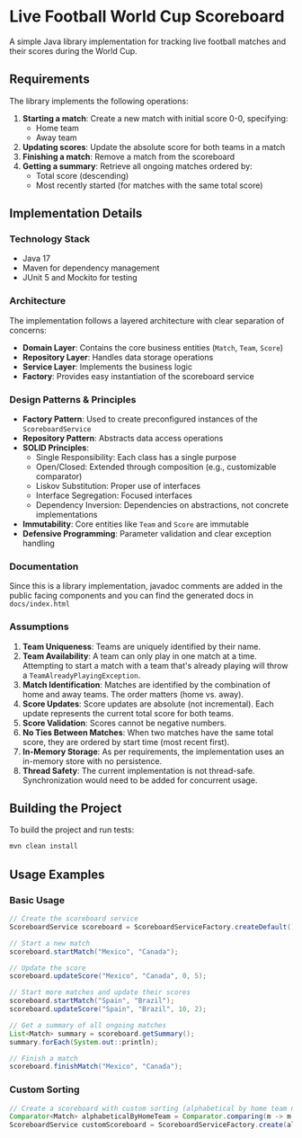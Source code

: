 # Live Football World Cup Scoreboard
A simple Java library implementation for tracking live football matches and their scores during the World Cup.

## Requirements
The library implements the following operations:
1. **Starting a match**: Create a new match with initial score 0-0, specifying:
   - Home team
   - Away team
2. **Updating scores**: Update the absolute score for both teams in a match
3. **Finishing a match**: Remove a match from the scoreboard
4. **Getting a summary**: Retrieve all ongoing matches ordered by:
   - Total score (descending)
   - Most recently started (for matches with the same total score)

## Implementation Details
### Technology Stack
- Java 17
- Maven for dependency management
- JUnit 5 and Mockito for testing

### Architecture
The implementation follows a layered architecture with clear separation of concerns:
- **Domain Layer**: Contains the core business entities (`Match`, `Team`, `Score`)
- **Repository Layer**: Handles data storage operations 
- **Service Layer**: Implements the business logic
- **Factory**: Provides easy instantiation of the scoreboard service

### Design Patterns & Principles
- **Factory Pattern**: Used to create preconfigured instances of the `ScoreboardService`
- **Repository Pattern**: Abstracts data access operations
- **SOLID Principles**:
  - Single Responsibility: Each class has a single purpose
  - Open/Closed: Extended through composition (e.g., customizable comparator)
  - Liskov Substitution: Proper use of interfaces
  - Interface Segregation: Focused interfaces
  - Dependency Inversion: Dependencies on abstractions, not concrete implementations
- **Immutability**: Core entities like `Team` and `Score` are immutable
- **Defensive Programming**: Parameter validation and clear exception handling

### Documentation
Since this is a library implementation, javadoc comments are added in the public facing components and you can find the generated docs in `docs/index.html`

### Assumptions
1. **Team Uniqueness**: Teams are uniquely identified by their name.
2. **Team Availability**: A team can only play in one match at a time. Attempting to start a match with a team that's already playing will throw a `TeamAlreadyPlayingException`.
3. **Match Identification**: Matches are identified by the combination of home and away teams. The order matters (home vs. away).
4. **Score Updates**: Score updates are absolute (not incremental). Each update represents the current total score for both teams.
5. **Score Validation**: Scores cannot be negative numbers.
6. **No Ties Between Matches**: When two matches have the same total score, they are ordered by start time (most recent first).
7. **In-Memory Storage**: As per requirements, the implementation uses an in-memory store with no persistence.
8. **Thread Safety**: The current implementation is not thread-safe. Synchronization would need to be added for concurrent usage.

## Building the Project

To build the project and run tests:

```bash
mvn clean install
```

## Usage Examples
### Basic Usage
```java
// Create the scoreboard service
ScoreboardService scoreboard = ScoreboardServiceFactory.createDefault();

// Start a new match
scoreboard.startMatch("Mexico", "Canada");

// Update the score
scoreboard.updateScore("Mexico", "Canada", 0, 5);

// Start more matches and update their scores
scoreboard.startMatch("Spain", "Brazil");
scoreboard.updateScore("Spain", "Brazil", 10, 2);

// Get a summary of all ongoing matches
List<Match> summary = scoreboard.getSummary();
summary.forEach(System.out::println);

// Finish a match
scoreboard.finishMatch("Mexico", "Canada");
```

### Custom Sorting
```java
// Create a scoreboard with custom sorting (alphabetical by home team name)
Comparator<Match> alphabeticalByHomeTeam = Comparator.comparing(m -> m.getHomeTeam().getName());
ScoreboardService customScoreboard = ScoreboardServiceFactory.create(alphabeticalByHomeTeam);
```
